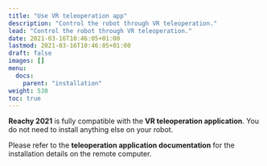 ```yaml
---
title: "Use VR teleoperation app"
description: "Control the robot through VR teleoperation."
lead: "Control the robot through VR teleoperation."
date: 2021-03-16T10:46:05+01:00
lastmod: 2021-03-16T10:46:05+01:00
draft: false
images: []
menu:
  docs:
    parent: "installation"
weight: 530
toc: true
---
```


**Reachy 2021** is fully compatible with the **VR teleoperation application**. You do not need to install anything else on your robot. 

Please refer to the **teleoperation application documentation** for the installation details on the remote computer.

